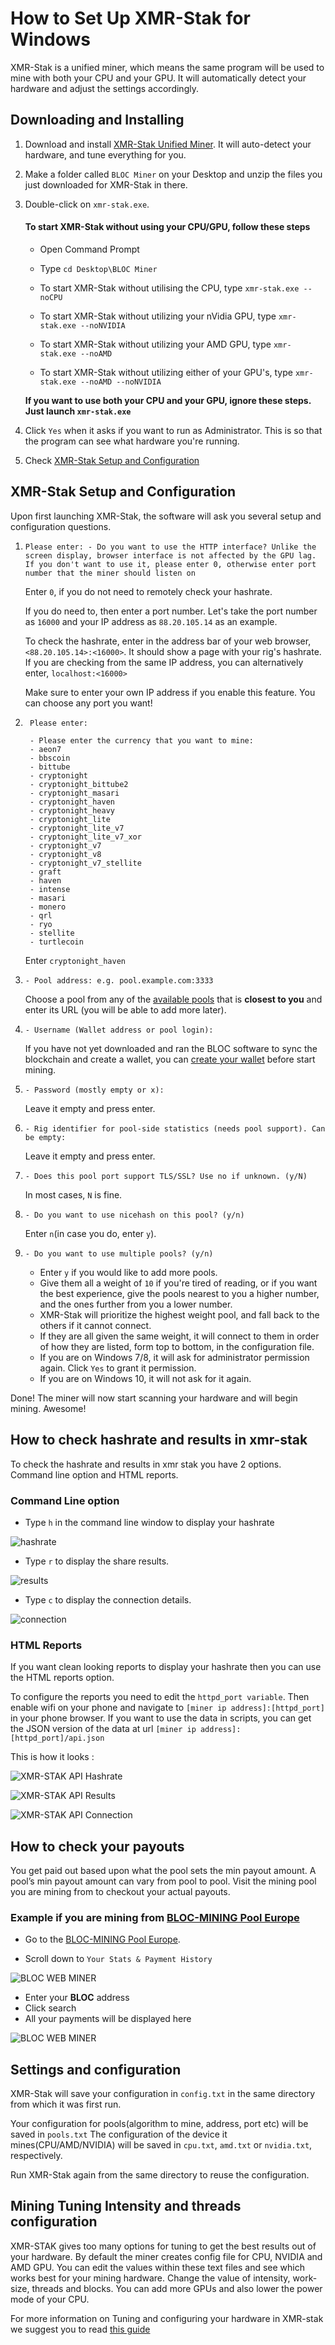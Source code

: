 # **How to Set Up XMR-Stak for Windows**

XMR-Stak is a unified miner, which means the same program will be used to mine with both your CPU and your GPU. It will automatically detect your hardware and adjust the settings accordingly.

## **Downloading and Installing**

1. Download and install [XMR-Stak Unified Miner](https://github.com/fireice-uk/xmr-stak/releases/latest). It will auto-detect your hardware, and tune everything for you.
2. Make a folder called `BLOC Miner` on your Desktop and unzip the files you just downloaded for XMR-Stak in there.
3. Double-click on `xmr-stak.exe`.

    #### To start XMR-Stak without using your CPU/GPU, follow these steps <a name= "#xmr-stak-no-cpu-gpu"> </a>

    - Open Command Prompt

    - Type `cd Desktop\BLOC Miner`

    - To start XMR-Stak without utilising the CPU, type `xmr-stak.exe --noCPU`
    - To start XMR-Stak without utilizing your nVidia GPU, type `xmr-stak.exe --noNVIDIA`
    - To start XMR-Stak without utilizing your AMD GPU, type `xmr-stak.exe --noAMD`
    - To start XMR-Stak without utilizing either of your GPU's, type `xmr-stak.exe --noAMD --noNVIDIA`

    **If you want to use both your CPU and your GPU, ignore these steps. Just launch `xmr-stak.exe`**

4. Click `Yes` when it asks if you want to run as Administrator. This is so that the program can see what hardware you're running.
5. Check [XMR-Stak Setup and Configuration](#setup-and-config)

## **XMR-Stak Setup and Configuration**<a name="setup-and-config"></a>

Upon first launching XMR-Stak, the software will ask you several setup and configuration questions.

1.  `Please enter: - Do you want to use the HTTP interface? Unlike the screen display, browser interface is not affected by the GPU lag. If you don't want to use it, please enter 0, otherwise enter port number that the miner should listen on`


    Enter `0`, if you do not need to remotely check your hashrate.

    If you do need to, then enter a port number.
    Let's take the port number as `16000` and your IP address as `88.20.105.14` as an example.

    To check the hashrate, enter in the address bar of your web browser, `<88.20.105.14>:<16000>`. It should show a page with your rig's hashrate.  
    If you are checking from the same IP address, you can alternatively enter, `localhost:<16000>`

    Make sure to enter your own IP address if you enable this feature. You can choose any port you want!

2.  
   ```
    Please enter:

    - Please enter the currency that you want to mine: 
	- aeon7
	- bbscoin
	- bittube
	- cryptonight
	- cryptonight_bittube2
	- cryptonight_masari
	- cryptonight_haven
	- cryptonight_heavy
	- cryptonight_lite
	- cryptonight_lite_v7
	- cryptonight_lite_v7_xor
	- cryptonight_v7
	- cryptonight_v8
	- cryptonight_v7_stellite
	- graft
	- haven
	- intense
	- masari
	- monero
	- qrl
	- ryo
	- stellite
	- turtlecoin

   ```

    Enter `cryptonight_haven`

3.  `- Pool address: e.g. pool.example.com:3333 `

    Choose a pool from any of the [available pools](https://bloc.money/mining) that is **closest to you** and enter its URL (you will be able to add more later).

4.  `- Username (Wallet address or pool login):`  

    If you have not yet downloaded and ran the BLOC software to sync the blockchain and create a wallet, you can [create your wallet](../../wallets/Making-a-Wallet) before start mining.

5.  `- Password (mostly empty or x):`  

    Leave it empty and press enter.

6.  `- Rig identifier for pool-side statistics (needs pool support). Can be empty:`

    Leave it empty and press enter.

7.  `- Does this pool port support TLS/SSL? Use no if unknown. (y/N)`  

    In most cases, `N` is fine.

8.  `- Do you want to use nicehash on this pool? (y/n)`  

    Enter `n`(in case you do, enter `y`).

9.  `- Do you want to use multiple pools? (y/n)`  

    * Enter `y` if you would like to add more pools.
    * Give them all a weight of `10` if you're tired of reading, or if you want the best experience, give the pools nearest to you a higher number, and the ones further from you a lower number.  
    * XMR-Stak will prioritize the highest weight pool, and fall back to the others if it cannot connect.
    * If they are all given the same weight, it will connect to them in order of how they are listed, form top to bottom, in the configuration file.
    * If you are on Windows 7/8, it will ask for administrator permission again. Click `Yes` to grant it permission.
    * If you are on Windows 10, it will not ask for it again.


Done! The miner will now start scanning your hardware and will begin mining. Awesome!


## **How to check hashrate and results in xmr-stak**

To check the hashrate and results in xmr stak you have 2 options. Command line option and HTML reports.

### Command Line option

* Type `h` in the command line window to display your hashrate

![hashrate](images/XMR-STAK-api/hashrate.png)

* Type `r` to display the share results.

![results](images/XMR-STAK-api/results.png)

* Type `c` to display the connection details.

![connection](images/XMR-STAK-api/connection.png)

### **HTML Reports**

 If you want clean looking reports to display your hashrate then you can use the HTML reports option.

 To configure the reports you need to edit the `httpd_port variable`. Then enable wifi on your phone and navigate to `[miner ip address]:[httpd_port]` in your phone browser. If you want to use the data in scripts, you can get the JSON version of the data at url `[miner ip address]:[httpd_port]/api.json`

This is how it looks :

![XMR-STAK API Hashrate](images/XMR-STAK-api/XMR-API-hashrate.png)

![XMR-STAK API Results](images/XMR-STAK-api/XMR-API-results.png)

![XMR-STAK API Connection](images/XMR-STAK-api/XMR-API-connection.png)

## **How to check your payouts**

You get paid out based upon what the pool sets the min payout amount. A pool’s min payout amount can vary from pool to pool. Visit the mining pool you are mining from to checkout your actual payouts.

### Example if you are mining from [BLOC-MINING Pool Europe](https://bloc-mining.eu)

* Go to the [BLOC-MINING Pool Europe](https://bloc-mining.eu).

* Scroll down to `Your Stats & Payment History`

![BLOC WEB MINER](images/webminer/CHECK.png)

* Enter your **BLOC** address
* Click search
* All your payments will be displayed here

![BLOC WEB MINER](images/webminer/CHECK2.png)

## **Settings and configuration**

XMR-Stak will save your configuration in `config.txt`  in the same directory from which it was first run.

Your configuration for pools(algorithm to mine, address, port etc) will be saved in `pools.txt`
The configuration of the device it mines(CPU/AMD/NVIDIA) will be saved in `cpu.txt`, `amd.txt` or `nvidia.txt`, respectively.

Run XMR-Stak again from the same directory to reuse the configuration.

## **Mining Tuning Intensity and threads configuration**

XMR-STAK gives too many options for tuning to get the best results out of your hardware. By default the miner creates config file for CPU, NVIDIA and AMD GPU. You can edit the values within these text files and see which works best for your mining hardware. Change the value of intensity, work-size, threads and blocks. You can add more GPUs and also lower the power mode of your CPU.

For more information on Tuning and configuring your hardware in XMR-stak we suggest you to read [this guide](https://github.com/fireice-uk/xmr-stak/blob/master/doc/tuning.md)